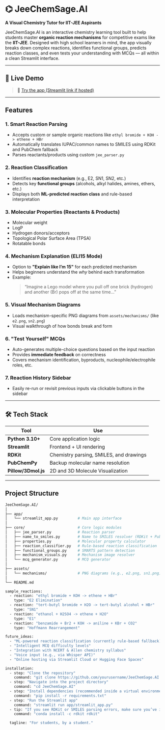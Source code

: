 # ⌬ JeeChemSage.AI  
**A Visual Chemistry Tutor for IIT-JEE Aspirants**

JeeChemSage.AI is an interactive chemistry learning tool built to help students master **organic reaction mechanisms** for competitive exams like the **IIT-JEE**. Designed with high school learners in mind, the app visually breaks down complex reactions, identifies functional groups, predicts reaction classes, and even tests your understanding with MCQs — all within a clean Streamlit interface.

---

## 📸 Live Demo

> 🧬 [Try the app (Streamlit link if hosted)](#)

---

## Features

### 1. Smart Reaction Parsing
- Accepts custom or sample organic reactions like `ethyl bromide + KOH -> ethene + HBr`
- Automatically translates IUPAC/common names to SMILES using RDKit and PubChem fallback
- Parses reactants/products using custom `jee_parser.py`

### 2. Reaction Classification
- Identifies **reaction mechanism** (e.g., E2, SN1, SN2, etc.)
- Detects key **functional groups** (alcohols, alkyl halides, amines, ethers, etc.)
- Displays both **ML-predicted reaction class** and rule-based interpretation

### 3. Molecular Properties (Reactants & Products)
- Molecular weight  
- LogP  
- Hydrogen donors/acceptors  
- Topological Polar Surface Area (TPSA)  
- Rotatable bonds  

### 4. Mechanism Explanation (ELI15 Mode)
- Option to **"Explain like I’m 15"** for each predicted mechanism
- Helps beginners understand the *why* behind each transformation
- Example:
  > “Imagine a Lego model where you pull off one brick (hydrogen) and another (Br) pops off at the same time...”

### 5. Visual Mechanism Diagrams
- Loads mechanism-specific PNG diagrams from `assets/mechanisms/` (like `e2.png`, `sn2.png`)
- Visual walkthrough of how bonds break and form

### 6. "Test Yourself" MCQs
- Auto-generates multiple-choice questions based on the input reaction
- Provides **immediate feedback** on correctness
- Covers mechanism identification, byproducts, nucleophile/electrophile roles, etc.

### 7. Reaction History Sidebar
- Easily re-run or revisit previous inputs via clickable buttons in the sidebar

---

## 🛠 Tech Stack

| Tool            | Use                                       |
|-----------------|--------------------------------------------|
| **Python 3.10+** | Core application logic                   |
| **Streamlit**    | Frontend + UI rendering                  |
| **RDKit**        | Chemistry parsing, SMILES, and drawings  |
| **PubChemPy**    | Backup molecular name resolution         |
| **Pillow/3Dmol.js** | 2D and 3D Molecule Visualization    |

---

## Project Structure

```bash
JeeChemSage.AI/
│
├── app/
│   └── streamlit_app.py         # Main app interface
│
├── core/                        # Core logic modules
│   ├── jee_parser.py            # Reaction parser
│   ├── name_to_smiles.py        # Name to SMILES resolver (RDKit + PubChem fallback)
│   ├── properties.py            # Molecular property calculator
│   ├── reaction_classifier.py   # Rule-based reaction classification
│   ├── functional_groups.py     # SMARTS pattern detection
│   ├── mechanism_visuals.py     # Mechanism image resolver
│   └── mcq_generator.py         # MCQ generator
│
├── assets/
│   └── mechanisms/              # PNG diagrams (e.g., e2.png, sn1.png)
│
└── README.md

sample_reactions:
  - reaction: "ethyl bromide + KOH -> ethene + HBr"
    type: "E2 Elimination"
  - reaction: "tert-butyl bromide + H2O -> tert-butyl alcohol + HBr"
    type: "SN1"
  - reaction: "ethanol + H2SO4 -> ethene + H2O"
    type: "E1"
  - reaction: "benzamide + Br2 + KOH -> aniline + KBr + CO2"
    type: "Hoffmann Rearrangement"

future_ideas:
  - "ML-powered reaction classification (currently rule-based fallback)"
  - "Intelligent MCQ difficulty levels"
  - "Integration with NCERT & Allen chemistry syllabus"
  - "Voice input (e.g., via Whisper API)"
  - "Online hosting via Streamlit Cloud or Hugging Face Spaces"

installation:
  - step: "Clone the repository"
    command: "git clone https://github.com/yourusername/JeeChemSage.AI.git"
  - step: "Navigate into the project directory"
    command: "cd JeeChemSage.AI"
  - step: "Install dependencies (recommended inside a virtual environment)"
    command: "pip install -r requirements.txt"
  - step: "Run the Streamlit app"
    command: "streamlit run app/streamlit_app.py"
  - tip: "If you see RDKit or SMILES parsing errors, make sure you’ve installed RDKit correctly"
    command: "conda install -c rdkit rdkit"

  tagline: "For students, by a student."
